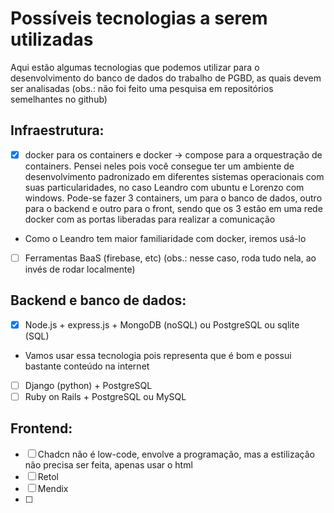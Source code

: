 # Possíveis tecnologias a serem utilizadas

Aqui estão algumas tecnologias que podemos utilizar para o desenvolvimento do banco de dados do trabalho de PGBD, as quais devem ser analisadas (obs.: não foi feito uma pesquisa em repositórios semelhantes no github)

## Infraestrutura: 
- [x]  docker para os containers e docker -> compose para a orquestração de containers. Pensei neles pois você consegue ter um ambiente de desenvolvimento padronizado em diferentes sistemas operacionais com suas particularidades, no caso Leandro com ubuntu e Lorenzo com windows. Pode-se fazer 3 containers, um para o banco de dados, outro para o backend e outro para o front, sendo que os 3 estão em uma rede docker com as portas liberadas para realizar a comunicação
  - Como o Leandro tem maior familiaridade com docker, iremos usá-lo
- [ ]  Ferramentas BaaS (firebase, etc) (obs.: nesse caso, roda tudo nela, ao invés de rodar localmente)

## Backend e banco de dados: 
- [x]  Node.js + express.js + MongoDB (noSQL) ou PostgreSQL ou sqlite (SQL)
  - Vamos usar essa tecnologia pois representa que é bom e possui bastante conteúdo na internet
- [ ]  Django (python) + PostgreSQL
- [ ]  Ruby on Rails + PostgreSQL ou MySQL

## Frontend: 
- [ ] Chadcn não é low-code, envolve a programação, mas a estilização não precisa ser feita, apenas usar o html
- [ ] Retol
- [ ] Mendix
- [ ] 